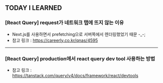 ## TODAY I LEARNED

### [React Query] request가 네트워크 탭에 뜨지 않는 이유

- Next.js를 사용하면서 prefetching으로 서버쪽에서 렌더링했었기 때문 -\_-;
- 참고 링크 : https://careerly.co.kr/qnas/4595

---

### [React Query] production에서 react query dev tool 사용하는 방법

- 참고 링크 : https://tanstack.com/query/v4/docs/framework/react/devtools
